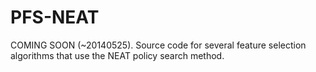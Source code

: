 PFS-NEAT
========

COMING SOON (~20140525).
Source code for several feature selection algorithms that use the NEAT policy search method.

